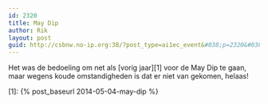 ```yaml
---
id: 2320
title: May Dip
author: Rik
layout: post
guid: http://csbnw.no-ip.org:38/?post_type=ai1ec_event&#038;p=2320&#038;instance_id=
---
```

Het was de bedoeling om net als [vorig jaar][1] voor de May Dip te gaan, maar wegens koude omstandigheden is dat er niet van gekomen, helaas!

 [1]: {% post_baseurl 2014-05-04-may-dip %}